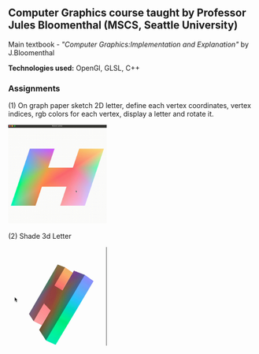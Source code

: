 ## **Computer Graphics course taught by Professor Jules Bloomenthal (MSCS, Seattle University)**

Main textbook - _"Computer Graphics:Implementation and Explanation"_ by J.Bloomenthal

**Technologies used:** OpenGl, GLSL, C++

### Assignments

(1) On graph paper sketch 2D letter, define each vertex coordinates, vertex indices, rgb colors for each vertex, display a letter and rotate it.

<img src="./Assets/Assn-2.gif" width="200" height="200"/>

</br>

(2) Shade 3d Letter
</br>

<img src="./Assets/Assn-3.gif" width="200" height="200"/>
